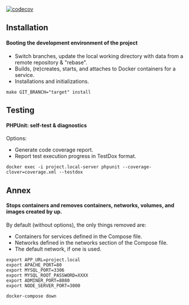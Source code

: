 <!-- [![Build Status](https://travis-ci.com/arnaud-dml/majority.svg?branch=master)](https://travis-ci.com/arnaud-dml/majority) -->
[![codecov](https://codecov.io/gh/arnaud-dml/majority/branch/master/graph/badge.svg)](https://codecov.io/gh/arnaud-dml/majority)

## Installation
#### Booting the development environment of the project

- Switch branches, update the local working directory with data from a remote repository & "rebase".
- Builds, (re)creates, starts, and attaches to Docker containers for a service.
- Installations and initializations.

```
make GIT_BRANCH="target" install
```

## Testing
#### PHPUnit: self-test & diagnostics

Options:
- Generate code coverage report.
- Report test execution progress in TestDox format.

```
docker exec -i project.local-server phpunit --coverage-clover=coverage.xml --testdox
```


## Annex
#### Stops containers and removes containers, networks, volumes, and images created by up.

By default (without options), the only things removed are:

- Containers for services defined in the Compose file.
- Networks defined in the networks section of the Compose file.
- The default network, if one is used.

```
export APP_URL=project.local
export APACHE_PORT=80
export MYSQL_PORT=3306
export MYSQL_ROOT_PASSWORD=XXXX
export ADMINER_PORT=8080
export NODE_SERVER_PORT=3000

docker-compose down
```